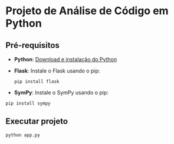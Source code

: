 # Projeto de Análise de Código em Python

## Pré-requisitos

- **Python**: [Download e instalação do Python](https://www.python.org/downloads/)
- **Flask**: Instale o Flask usando o pip:
  
  ```
  pip install flask
  ```
- **SymPy**: Instale o SymPy usando o pip:
  
```
pip install sympy
```
  
## Executar projeto

```
python app.py
```
